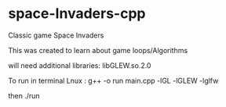 # space-Invaders-cpp
Classic game Space Invaders

This was created to learn about game loops/Algorithms

will need additional libraries: libGLEW.so.2.0

To run in terminal Lnux : g++ -o run main.cpp -lGL -lGLEW -lglfw

then ./run 
